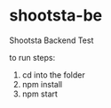 # shootsta-be
Shootsta Backend Test

to run steps:
1. cd into the folder
2. npm install
3. npm start
